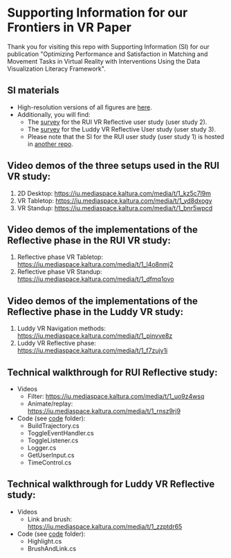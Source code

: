# Supporting Information for our Frontiers in VR Paper
Thank you for visiting this repo with Supporting Information (SI) for our publication "Optimizing Performance and Satisfaction in Matching and Movement Tasks in Virtual Reality with Interventions Using the Data Visualization Literacy Framework". 

## SI materials
* High-resolution versions of all figures are [here](https://github.com/cns-iu/optimizing-performance-in-VR-using-DVL-FW/tree/main/high_res_figs). 
* Additionally, you will find:
    * The [survey](https://github.com/cns-iu/optimizing-performance-in-VR-using-DVL-FW/tree/main/rui_vr_reflective) for the RUI VR Reflective user study (user study 2).
    * The [survey](https://github.com/cns-iu/optimizing-performance-in-VR-using-DVL-FW/tree/main/luddy_vr_reflective) for the Luddy VR Reflective User study (user study 3).
    * Please note that the SI for the RUI user study (user study 1) is hosted in [another repo](https://github.com/cns-iu/rui-tissue-registration).

## Video demos of the three setups used in the RUI VR study:
1. 2D Desktop: https://iu.mediaspace.kaltura.com/media/t/1_kz5c7l9m 
2. VR Tabletop: https://iu.mediaspace.kaltura.com/media/t/1_yd8dxogy
3. VR Standup: https://iu.mediaspace.kaltura.com/media/t/1_bnr5wpcd 

## Video demos of the implementations of the Reflective phase in the RUI VR study:
1. Reflective phase VR Tabletop: https://iu.mediaspace.kaltura.com/media/t/1_l4o8nmj2
2. Reflective phase VR Standup: https://iu.mediaspace.kaltura.com/media/t/1_dfmq1ovo

## Video demos of the implementations of the Reflective phase in the Luddy VR study: 
1. Luddy VR Navigation methods: https://iu.mediaspace.kaltura.com/media/t/1_pinvve8z
2. Luddy VR Reflective phase: https://iu.mediaspace.kaltura.com/media/t/1_f7zujy1i
 
## Technical walkthrough for RUI Reflective study:
* Videos
    * Filter: https://iu.mediaspace.kaltura.com/media/t/1_uo9z4wsq 
    * Animate/replay: https://iu.mediaspace.kaltura.com/media/t/1_rnsz9rj9 
* Code (see [code](https://github.com/cns-iu/optimizing-performance-in-VR-using-DVL-FW/tree/main/code) folder):
    * BuildTrajectory.cs
    * ToggleEventHandler.cs
    * ToggleListener.cs
    * Logger.cs
    * GetUserInput.cs
    * TimeControl.cs
   
## Technical walkthrough for Luddy VR Reflective study:
* Videos
    * Link and brush: https://iu.mediaspace.kaltura.com/media/t/1_zzptdr65
* Code (see [code](https://github.com/cns-iu/optimizing-performance-in-VR-using-DVL-FW/tree/main/code) folder):
    * Highlight.cs
    * BrushAndLink.cs
